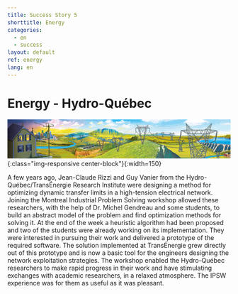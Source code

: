 ```yaml
---
title: Success Story 5
shorttitle: Energy
categories: 
  - en
  - success
layout: default
ref: energy
lang: en
---
```


# Energy - Hydro-Québec

![HydroTowers](/img/portfolio/HydroTowers.jpg){:class="img-responsive center-block"}{:width=150}

A few years ago, Jean-Claude Rizzi and Guy Vanier from  the
Hydro-Québec/TransÉnergie Research Institute were designing a method for optimizing dynamic
transfer limits in a  high-tension electrical network. Joining the 
Montreal Industrial Problem Solving workshop allowed these researchers, with the help of Dr. Michel Gendreau 
and some students, to build an abstract model of the problem and
find optimization methods for solving it. At the end of the week a
heuristic algorithm had been proposed and two of the students were already
working on its implementation. They were interested in pursuing their work
and delivered a prototype of the required software. The solution
implemented at TransÉnergie grew directly out of this prototype and is now
a basic tool for the engineers designing the network exploitation
strategies. The workshop enabled the Hydro-Québec researchers to make rapid
progress in their work and have stimulating exchanges with academic researchers,
in a relaxed atmosphere. The IPSW experience was for them as useful as it was
pleasant.


